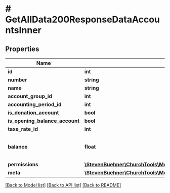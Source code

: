 # # GetAllData200ResponseDataAccountsInner

## Properties

Name | Type | Description | Notes
------------ | ------------- | ------------- | -------------
**id** | **int** |  | [optional]
**number** | **string** |  | [optional]
**name** | **string** |  | [optional]
**account_group_id** | **int** |  | [optional]
**accounting_period_id** | **int** |  | [optional]
**is_donation_account** | **bool** |  | [optional]
**is_opening_balance_account** | **bool** |  | [optional]
**taxe_rate_id** | **int** |  | [optional]
**balance** | **float** | Current balance of account in cent. | [optional]
**permissions** | [**\StevenBuehner\ChurchTools\Model\GetAllData200ResponseDataAccountsInnerPermissions**](GetAllData200ResponseDataAccountsInnerPermissions.md) |  | [optional]
**meta** | [**\StevenBuehner\ChurchTools\Model\EntityMetaData**](EntityMetaData.md) |  | [optional]

[[Back to Model list]](../../README.md#models) [[Back to API list]](../../README.md#endpoints) [[Back to README]](../../README.md)

